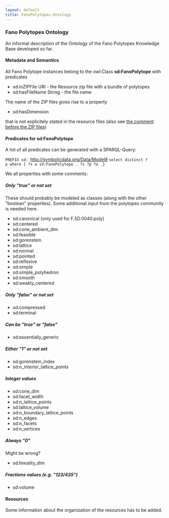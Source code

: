 ```yaml
---
layout: default
title: FanoPolytopes.Ontology
---
```


### Fano Polytopes Ontology

An informal description of the Ontology of the Fano Polytopes Knowledge Base developed so far.

#### Metadata and Semantics

All Fano Polytope instances belong to the owl:Class **sd:FanoPolytope** with predicates

-   sd:inZIPFile URI - the Resource zip file with a bundle of polytopes
-   sd:hasFileName String - the file name

The name of the ZIP files gives rise to a property

-   sd:hasDimension

that is not explicitely stated in the resource files (also see [the comment before the ZIP files](http://polymake.org/polytopes/paffenholz/www/fano.html))

#### Predicates for sd:FanoPolytope

A list of all predicates can be generated with a SPARQL-Query:

`PREFIX sd: `<http://symbolicdata.org/Data/Model#>
`select distinct ?p where { ?s a sd:FanoPolytope . ?s ?p ?o .}`

We all properties with some comments:

##### Only "true" or not set

These should probably be modeled as classes (along with the other "boolean" properties). Some additional input from the polytopes community is needed here.

-   sd:canonical (only used for F.5D.0040.poly)
-   sd:centered
-   sd:cone\_ambient\_dim
-   sd:feasible
-   sd:gorenstein
-   sd:lattice
-   sd:normal
-   sd:pointed
-   sd:reflexive
-   sd:simple
-   sd:simple\_polyhedron
-   sd:smooth
-   sd:weakly\_centered

##### Only "false" or not set

-   sd:compressed
-   sd:terminal

##### Can be "true" or "false"

-   sd:essentially\_generic

##### Either "1" or not set

-   sd:gorenstein\_index
-   sd:n\_interior\_lattice\_points

##### Integer values

-   sd:cone\_dim
-   sd:facet\_width
-   sd:n\_lattice\_points
-   sd:lattice\_volume
-   sd:n\_boundary\_lattice\_points
-   sd:n\_edges
-   sd:n\_facets
-   sd:n\_vertices

##### Always "0"

Might be wrong?

-   sd:lineality\_dim

##### Fractions values (e.g. "123/435")

-   sd:volume

#### Resources

Some information about the organization of the resources has to be added.
